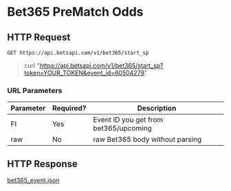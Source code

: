 # Bet365 PreMatch Odds

## HTTP Request

`GET https://api.betsapi.com/v1/bet365/start_sp`

> curl "https://api.betsapi.com/v1/bet365/start_sp?token=YOUR_TOKEN&event_id=60504279"

### URL Parameters

Parameter | Required? | Description
--------- | ------- | -----------
FI | Yes | Event ID you get from bet365/upcoming
raw | No | raw Bet365 body without parsing

## HTTP Response

[bet365_event.json](../samples/bet365_prematch_odds.json)